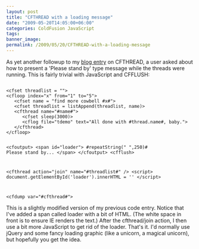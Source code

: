 ```yaml
---
layout: post
title: "CFTHREAD with a loading message"
date: "2009-05-20T14:05:00+06:00"
categories: ColdFusion JavaScript 
tags: 
banner_image: 
permalink: /2009/05/20/CFTHREAD-with-a-loading-message
---
```


As yet another followup to my <a href="http://www.raymondcamden.com/index.cfm/2009/5/18/CFTHREAD--When-to-join">blog entry</a> on CFTHREAD, a user asked about how to present a 'Please stand by' type message while the threads were running. This is fairly trivial with JavaScript and CFFLUSH:
<!--more-->
<code>
&lt;cfset threadlist = ""&gt;
&lt;cfloop index="x" from="1" to="5"&gt;
   &lt;cfset name = "find more cowbell #x#"&gt;
   &lt;cfset threadlist = listAppend(threadlist, name)&gt;
   &lt;cfthread name="#name#"&gt;
      &lt;cfset sleep(3000)&gt;
      &lt;cflog file="tdemo" text="All done with #thread.name#, baby."&gt;
   &lt;/cfthread&gt;
&lt;/cfloop&gt;

&lt;cfoutput&gt;
&lt;span id="loader"&gt;
#repeatString(" ",250)#
Please stand by...
&lt;/span&gt;
&lt;/cfoutput&gt;
&lt;cfflush&gt;

&lt;cfthread action="join" name="#threadlist#" /&gt;
&lt;script&gt;
document.getElementById('loader').innerHTML = ''
&lt;/script&gt;

&lt;cfdump var="#cfthread#"&gt;
</code>

This is a slightly modified version of my previous code entry. Notice that I've added a span called loader with a bit of HTML. (The white space in front is to ensure IE renders the text.) After the cfthread/join action, I then use a bit more JavaScript to get rid of the loader. That's it. I'd normally use jQuery and some fancy loading graphic (like a unicorn, a magical unicorn), but hopefully you get the idea.